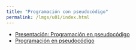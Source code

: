 ```yaml
---
title: "Programación con pseudocódigo"
permalink: /lmgs/u01/index.html
---
```


* [Presentación: Programación en pseudocódigo](https://docs.google.com/presentation/d/e/2PACX-1vRUh9rGAN2AJmtreO0WR_a9_s2aLOPBZF-yoHgqvG0JXn1tHdhe78ocg2Enh_uDQZ461N34PZ7_6CGh/pub?start=true&loop=false&delayms=3000)
* [Programación en pseudocódigo](https://github.com/josedom24/curso_programacion)